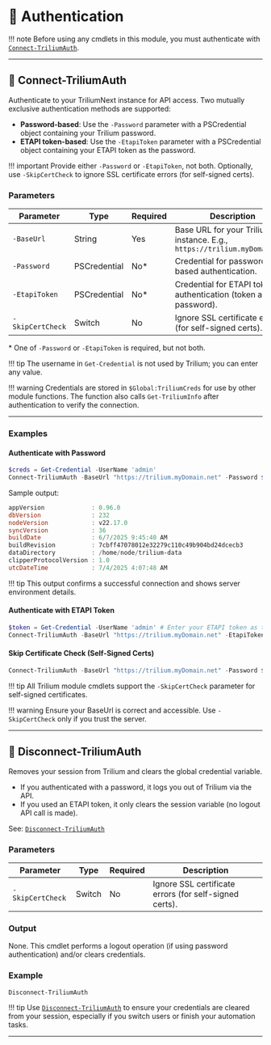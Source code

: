 # 🔐 Authentication

!!! note
    Before using any cmdlets in this module, you must authenticate with [`Connect-TriliumAuth`](Connect-TriliumAuth.md).

---

## 🔑 Connect-TriliumAuth

Authenticate to your TriliumNext instance for API access. Two mutually exclusive authentication methods are supported:

- **Password-based**: Use the `-Password` parameter with a PSCredential object containing your Trilium password.
- **ETAPI token-based**: Use the `-EtapiToken` parameter with a PSCredential object containing your ETAPI token as the password.

!!! important
    Provide either `-Password` or `-EtapiToken`, not both. Optionally, use `-SkipCertCheck` to ignore SSL certificate errors (for self-signed certs).

### Parameters

| Parameter        | Type         | Required | Description                                                        |
|------------------|--------------|----------|--------------------------------------------------------------------|
| `-BaseUrl`       | String       | Yes      | Base URL for your TriliumNext instance. E.g., `https://trilium.myDomain.net` |
| `-Password`      | PSCredential | No*      | Credential for password-based authentication.                      |
| `-EtapiToken`    | PSCredential | No*      | Credential for ETAPI token authentication (token as password).     |
| `-SkipCertCheck` | Switch       | No       | Ignore SSL certificate errors (for self-signed certs).             |

\* One of `-Password` or `-EtapiToken` is required, but not both.

!!! tip
    The username in `Get-Credential` is not used by Trilium; you can enter any value.

!!! warning
    Credentials are stored in `$Global:TriliumCreds` for use by other module functions. The function also calls `Get-TriliumInfo` after authentication to verify the connection.

---

### Examples

#### Authenticate with Password

```powershell
$creds = Get-Credential -UserName 'admin'
Connect-TriliumAuth -BaseUrl "https://trilium.myDomain.net" -Password $creds
```

Sample output:
```powershell
appVersion             : 0.96.0
dbVersion              : 232
nodeVersion            : v22.17.0
syncVersion            : 36
buildDate              : 6/7/2025 9:45:40 AM
buildRevision          : 7cbff47078012e32279c110c49b904bd24dcecb3
dataDirectory          : /home/node/trilium-data
clipperProtocolVersion : 1.0
utcDateTime            : 7/4/2025 4:07:48 AM
```

!!! tip
    This output confirms a successful connection and shows server environment details.

#### Authenticate with ETAPI Token

```powershell
$token = Get-Credential -UserName 'admin' # Enter your ETAPI token as the password
Connect-TriliumAuth -BaseUrl "https://trilium.myDomain.net" -EtapiToken $token
```

#### Skip Certificate Check (Self-Signed Certs)

```powershell
Connect-TriliumAuth -BaseUrl "https://trilium.myDomain.net" -Password $creds -SkipCertCheck
```

!!! tip
    All Trilium module cmdlets support the `-SkipCertCheck` parameter for self-signed certificates.

!!! warning
    Ensure your BaseUrl is correct and accessible. Use `-SkipCertCheck` only if you trust the server.

---

## 🔌 Disconnect-TriliumAuth

Removes your session from Trilium and clears the global credential variable.

- If you authenticated with a password, it logs you out of Trilium via the API.
- If you used an ETAPI token, it only clears the session variable (no logout API call is made).

See: [`Disconnect-TriliumAuth`](Disconnect-TriliumAuth.md)

### Parameters

| Parameter        | Type   | Required | Description                                        |
|------------------|--------|----------|----------------------------------------------------|
| `-SkipCertCheck` | Switch | No       | Ignore SSL certificate errors (for self-signed certs). |

### Output
None. This cmdlet performs a logout operation (if using password authentication) and/or clears credentials.

### Example

```powershell
Disconnect-TriliumAuth
```

!!! tip
    Use [`Disconnect-TriliumAuth`](Disconnect-TriliumAuth.md) to ensure your credentials are cleared from your session, especially if you switch users or finish your automation tasks.

---

